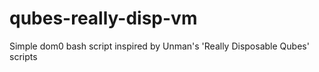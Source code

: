 # qubes-really-disp-vm
Simple dom0 bash script inspired by Unman's 'Really Disposable Qubes' scripts
